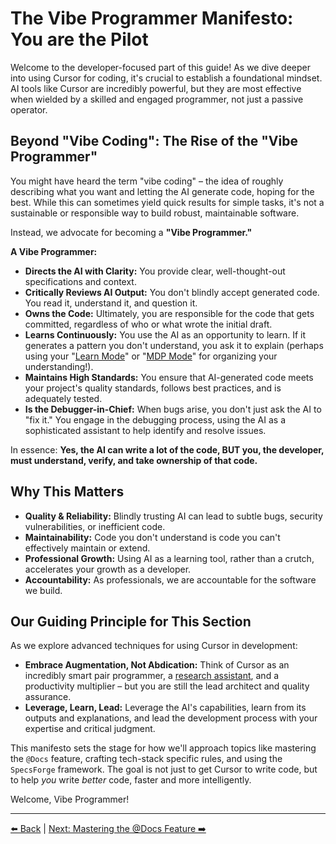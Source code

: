 # The Vibe Programmer Manifesto: You are the Pilot

Welcome to the developer-focused part of this guide! As we dive deeper into using Cursor for coding, it's crucial to establish a foundational mindset. AI tools like Cursor are incredibly powerful, but they are most effective when wielded by a skilled and engaged programmer, not just a passive operator.

## Beyond "Vibe Coding": The Rise of the "Vibe Programmer"

You might have heard the term "vibe coding" – the idea of roughly describing what you want and letting the AI generate code, hoping for the best. While this can sometimes yield quick results for simple tasks, it's not a sustainable or responsible way to build robust, maintainable software.

Instead, we advocate for becoming a **"Vibe Programmer."**

**A Vibe Programmer:**

-   **Directs the AI with Clarity:** You provide clear, well-thought-out specifications and context.
-   **Critically Reviews AI Output:** You don't blindly accept generated code. You read it, understand it, and question it.
-   **Owns the Code:** Ultimately, you are responsible for the code that gets committed, regardless of who or what wrote the initial draft.
-   **Learns Continuously:** You use the AI as an opportunity to learn. If it generates a pattern you don't understand, you ask it to explain (perhaps using your "[Learn Mode](../01-Cursor-for-Everyone/04-Custom-Modes-Tailoring-Cursor-to-You/04b-Mode-Spotlight-Learn.md)" or "[MDP Mode](../01-Cursor-for-Everyone/04-Custom-Modes-Tailoring-Cursor-to-You/04c-Mode-Spotlight-MDP.md)" for organizing your understanding!).
-   **Maintains High Standards:** You ensure that AI-generated code meets your project's quality standards, follows best practices, and is adequately tested.
-   **Is the Debugger-in-Chief:** When bugs arise, you don't just ask the AI to "fix it." You engage in the debugging process, using the AI as a sophisticated assistant to help identify and resolve issues.

In essence: **Yes, the AI can write a lot of the code, BUT you, the developer, must understand, verify, and take ownership of that code.**

## Why This Matters

-   **Quality & Reliability:** Blindly trusting AI can lead to subtle bugs, security vulnerabilities, or inefficient code.
-   **Maintainability:** Code you don't understand is code you can't effectively maintain or extend.
-   **Professional Growth:** Using AI as a learning tool, rather than a crutch, accelerates your growth as a developer.
-   **Accountability:** As professionals, we are accountable for the software we build.

## Our Guiding Principle for This Section

As we explore advanced techniques for using Cursor in development:

-   **Embrace Augmentation, Not Abdication:** Think of Cursor as an incredibly smart pair programmer, a [research assistant](../01-Cursor-for-Everyone/04-Custom-Modes-Tailoring-Cursor-to-You/04d-Mode-Spotlight-Research.md), and a productivity multiplier – but you are still the lead architect and quality assurance.
-   **Leverage, Learn, Lead:** Leverage the AI's capabilities, learn from its outputs and explanations, and lead the development process with your expertise and critical judgment.

This manifesto sets the stage for how we'll approach topics like mastering the `@Docs` feature, crafting tech-stack specific rules, and using the `SpecsForge` framework. The goal is not just to get Cursor to write code, but to help *you* write *better* code, faster and more intelligently.

Welcome, Vibe Programmer!

---

[⬅️ Back](../README.md) | [Next: Mastering the @Docs Feature ➡️](./01-Mastering-the-Docs-Feature.md) 
